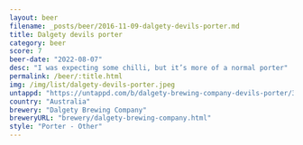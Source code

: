 ```yaml
---
layout: beer
filename: _posts/beer/2016-11-09-dalgety-devils-porter.md
title: Dalgety devils porter
category: beer
score: 7
beer-date: "2022-08-07"
desc: "I was expecting some chilli, but it’s more of a normal porter"
permalink: /beer/:title.html
img: /img/list/dalgety-devils-porter.jpeg
untappd: "https://untappd.com/b/dalgety-brewing-company-devils-porter/3500095"
country: "Australia"
brewery: "Dalgety Brewing Company"
breweryURL: "brewery/dalgety-brewing-company.html"
style: "Porter - Other"
---
```

